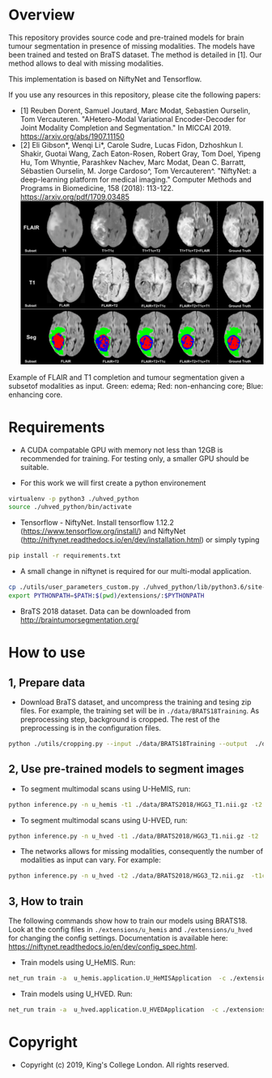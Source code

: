 # Overview
This repository provides source code and pre-trained models for brain tumour segmentation in presence of missing modalities. The models have been trained and tested on BraTS dataset. The method is detailed in [1]. Our method allows to deal with missing modalities.

This implementation is based on NiftyNet and Tensorflow.

If you use any resources in this repository, please cite the following papers:

* [1] Reuben Dorent, Samuel Joutard, Marc Modat, Sebastien Ourselin, Tom Vercauteren. "AHetero-Modal Variational Encoder-Decoder for
Joint Modality Completion and Segmentation." In MICCAI 2019. https://arxiv.org/abs/1907.11150
* [2] Eli Gibson*, Wenqi Li*, Carole Sudre, Lucas Fidon, Dzhoshkun I. Shakir, Guotai Wang, Zach Eaton-Rosen, Robert Gray, Tom Doel, Yipeng Hu, Tom Whyntie, Parashkev Nachev, Marc Modat, Dean C. Barratt, Sébastien Ourselin, M. Jorge Cardoso^, Tom Vercauteren^.
"NiftyNet: a deep-learning platform for medical imaging." Computer Methods and Programs in Biomedicine, 158 (2018): 113-122. https://arxiv.org/pdf/1709.03485
![Modality reconstruction and hetero-modal segmentation](./data/recoandseg.png)

Example of FLAIR and T1 completion and tumour segmentation given a subsetof modalities as input. Green: edema; Red: non-enhancing core; Blue: enhancing core.

# Requirements
* A CUDA compatable GPU with memory not less than 12GB is recommended for training. For testing only, a smaller GPU should be suitable.

* For this work we will first create a python environement
```bash
virtualenv -p python3 ./uhved_python
source ./uhved_python/bin/activate
```

* Tensorflow - NiftyNet. Install tensorflow 1.12.2 (https://www.tensorflow.org/install/) and NiftyNet (http://niftynet.readthedocs.io/en/dev/installation.html) or simply typing
```bash
pip install -r requirements.txt
```
* A small change in niftynet is required for our multi-modal application.
```bash
cp ./utils/user_parameters_custom.py ./uhved_python/lib/python3.6/site-packages/niftynet/utilities
export PYTHONPATH=$PATH:$(pwd)/extensions/:$PYTHONPATH
```

* BraTS 2018 dataset. Data can be downloaded from http://braintumorsegmentation.org/

# How to use
## 1, Prepare data
* Download BraTS dataset, and uncompress the training and tesing zip files. For example, the training set will be in `./data/BRATS18Training`.
As preprocessing step, background is cropped. The rest of the preprocessing is in the configuration files.
```bash
python ./utils/cropping.py --input ./data/BRATS18Training --output  ./data/BRATS2018
```

## 2, Use pre-trained models to segment images
* To segment multimodal scans using U-HeMIS, run:

```bash
python inference.py -n u_hemis -t1 ./data/BRATS2018/HGG3_T1.nii.gz -t2 ./data/BRATS2018/HGG3_T2.nii.gz  -t1c ./data/BRATS2018/HGG3_T1c.nii.gz -fl ./data/BRATS2018/HGG3_Flair.nii.gz
```
* To segment multimodal scans using U-HVED, run:

```bash 
python inference.py -n u_hved -t1 ./data/BRATS2018/HGG3_T1.nii.gz -t2 ./data/BRATS2018/HGG3_T2.nii.gz  -t1c ./data/BRATS2018/HGG3_T1c.nii.gz -fl ./data/BRATS2018/HGG3_Flair.nii.gz
```

* The networks allows for missing modalities, consequently the number of modalities as input can vary. For example:
```bash 
python inference.py -n u_hved -t2 ./data/BRATS2018/HGG3_T2.nii.gz  -t1c ./data/BRATS2018/HGG3_T1c.nii.gz
```

## 3, How to train

The following commands show how to train our models using BRATS18. Look at the config files in  `./extensions/u_hemis` and `./extensions/u_hved` for changing the config settings. Documentation is available here: https://niftynet.readthedocs.io/en/dev/config_spec.html.

* Train models using U_HeMIS. Run: 
```bash
net_run train -a  u_hemis.application.U_HeMISApplication  -c ./extensions/u_hemis/config.ini
```

* Train models using U_HVED. Run:
```bash
net_run train -a  u_hved.application.U_HVEDApplication  -c ./extensions/u_hved/config.ini
```

# Copyright
* Copyright (c) 2019, King's College London. All rights reserved.
